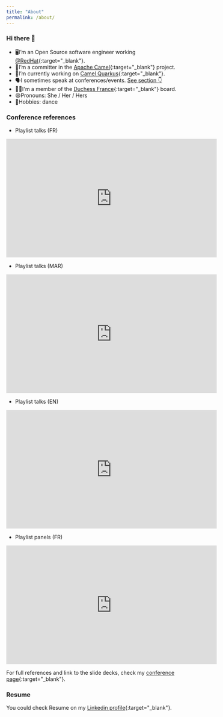 ```yaml
---
title: "About"
permalink: /about/
---
```


### Hi there 👋

- 🖥I’m an Open Source software engineer working [@RedHat](https://www.redhat.com/){:target="_blank"}.
- 🐪I’m a committer in the [Apache Camel](https://camel.apache.org/){:target="_blank"} project.
- 🔭I’m currently working on [Camel Quarkus](https://camel.apache.org/camel-quarkus){:target="_blank"}.
- 🗣I sometimes speak at conferences/events. [See section 👇](#conference-references)
- 👯‍♀I'm a member of the [Duchess France](https://www.duchess-france.org/){:target="_blank"} board.
- 😄Pronouns: She / Her / Hers
- 💃Hobbies: dance

### Conference references
- Playlist talks (FR)
<iframe src="https://youtube.com/embed/playlist?list=PL4Cp-I9ZvnyEFHJVHcPJpvvKXDLCUrCzy" width="560" height="315" frameborder="0"> </iframe>

- Playlist talks (MAR)
<iframe src="https://youtube.com/embed/playlist?list=PL4Cp-I9ZvnyGSZBes0SLg646a-VgmXkRS" width="560" height="315" frameborder="0"> </iframe>

- Playlist talks (EN)
<iframe src="https://www.youtube.com/embed/playlist?list=PL4Cp-I9ZvnyHULPCUG6t03kv2n3irlvCF" width="560" height="315" frameborder="0"> </iframe>

- Playlist panels (FR)
<iframe src="https://youtube.com/embed/playlist?list=PL4Cp-I9ZvnyHmVWqa69QBzd27_32Ojkd2" width="560" height="315" frameborder="0"></iframe>


For full references and link to the slide decks, check my [conference page](https://github.com/zbendhiba/conference-talks){:target="_blank"}.

### Resume
You could check Resume on my [Linkedin profile](https://www.linkedin.com/in/zbendhiba/){:target="_blank"}.
